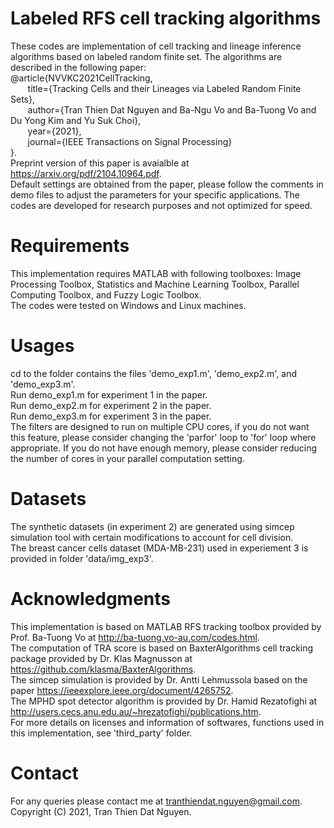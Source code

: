 # Labeled RFS cell tracking algorithms
These codes are implementation of cell tracking and lineage inference algorithms based on labeled random finite set. The algorithms are described in the following paper:\
@article{NVVKC2021CellTracking, \
     &nbsp;&nbsp;&nbsp;&nbsp;&nbsp;&nbsp; title={Tracking Cells and their Lineages via Labeled Random Finite Sets},\
     &nbsp;&nbsp;&nbsp;&nbsp;&nbsp;&nbsp; author={Tran Thien Dat Nguyen and Ba-Ngu Vo and Ba-Tuong Vo and Du Yong Kim and Yu Suk Choi},\
     &nbsp;&nbsp;&nbsp;&nbsp;&nbsp;&nbsp; year={2021},\
     &nbsp;&nbsp;&nbsp;&nbsp;&nbsp;&nbsp; journal={IEEE Transactions on Signal Processing}\
}. \
Preprint version of this paper is avaialble at https://arxiv.org/pdf/2104.10964.pdf. \
Default settings are obtained from the paper, please follow the comments in demo files to adjust the parameters for your specific applications. The codes are developed for research purposes and not optimized for speed.
# Requirements
This implementation requires MATLAB with following toolboxes: Image Processing Toolbox, Statistics and Machine Learning Toolbox, Parallel Computing Toolbox, and Fuzzy Logic Toolbox. \
The codes were tested on Windows and Linux machines.
# Usages
cd to the folder contains the files 'demo_exp1.m', 'demo_exp2.m', and 'demo_exp3.m'. \
Run demo_exp1.m for experiment 1 in the paper.\
Run demo_exp2.m for experiment 2 in the paper.\
Run demo_exp3.m for experiment 3 in the paper.\
The filters are designed to run on multiple CPU cores, if you do not want this feature, please consider changing the 'parfor' loop to 'for' loop where appropriate. If you do not have enough memory, please consider reducing the number of cores in your parallel computation setting.
# Datasets
The synthetic datasets (in experiment 2) are generated using simcep simulation tool with certain modifications to account for cell division. \
The breast cancer cells dataset (MDA-MB-231) used in experiement 3 is provided in folder 'data/img_exp3'.
# Acknowledgments
This implementation is based on MATLAB RFS tracking toolbox provided by Prof. Ba-Tuong Vo at http://ba-tuong.vo-au.com/codes.html. \
The computation of TRA score is based on BaxterAlgorithms cell tracking package provided by Dr. Klas Magnusson at https://github.com/klasma/BaxterAlgorithms. \
The simcep simulation is provided by Dr. Antti Lehmussola based on the paper https://ieeexplore.ieee.org/document/4265752. \
The MPHD spot detector algorithm is provided by Dr. Hamid Rezatofighi at http://users.cecs.anu.edu.au/~hrezatofighi/publications.htm. \
For more details on licenses and information of softwares, functions used in this implementation, see 'third_party' folder.
# Contact
For any queries please contact me at tranthiendat.nguyen@gmail.com.\
Copyright (C) 2021, Tran Thien Dat Nguyen.
